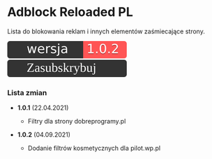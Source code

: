# Adblock Reloaded PL
 Lista do blokowania reklam i innych elementów zaśmiecające strony. 

[![Aktualna wersja](https://raw.githubusercontent.com/moniga9/Adblock-Reloaded-PL/61550e036943662efcac0c8fa056a4a10bdccf83/extras/ver.svg)](https://raw.githubusercontent.com/moniga9/Adblock-Reloaded-PL/main/Adblock_Reloaded_PL.txt)
[![Zasubskrybuj](https://raw.githubusercontent.com/moniga9/Adblock-Reloaded-PL/main/extras/sub.svg)](https://subscribe.adblockplus.org?location=https%3A%2F%2Fraw.githubusercontent.com%2Fmoniga9%2FAdblock-Reloaded-PL%2Fmain%2FAdblock_Reloaded_PL.txt&amp;title=Adblock%20Reloaded%20PL)

### Lista zmian

* **1.0.1** (22.04.2021)
  * <!-- (Lista zmian) --> Filtry dla strony dobreprogramy.pl

* **1.0.2** (04.09.2021)
  * <!-- (Lista zmian) --> Dodanie filtrów kosmetycznych dla pilot.wp.pl

